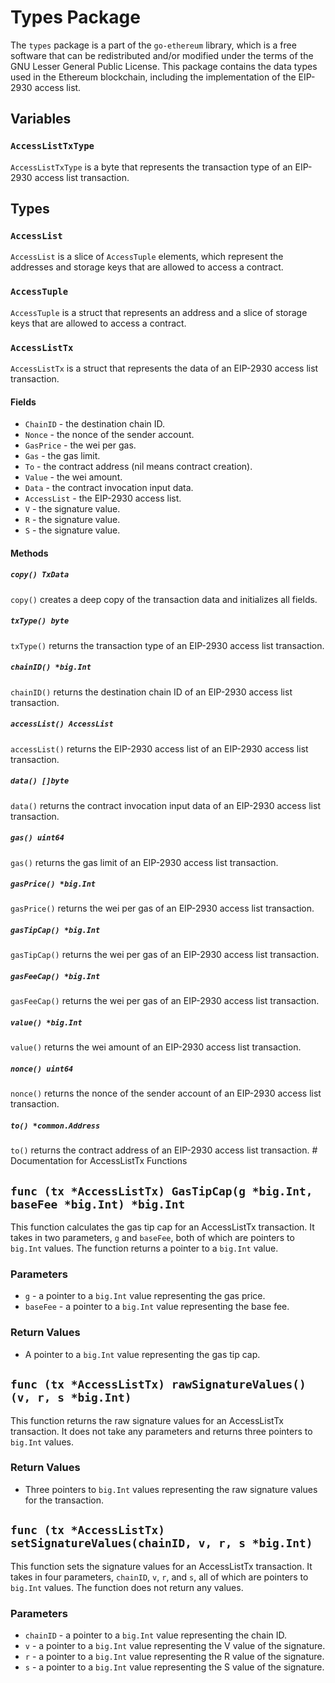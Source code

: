 # Types Package

The `types` package is a part of the `go-ethereum` library, which is a free software that can be redistributed and/or modified under the terms of the GNU Lesser General Public License. This package contains the data types used in the Ethereum blockchain, including the implementation of the EIP-2930 access list.

## Variables

### `AccessListTxType`

`AccessListTxType` is a byte that represents the transaction type of an EIP-2930 access list transaction.

## Types

### `AccessList`

`AccessList` is a slice of `AccessTuple` elements, which represent the addresses and storage keys that are allowed to access a contract.

### `AccessTuple`

`AccessTuple` is a struct that represents an address and a slice of storage keys that are allowed to access a contract.

### `AccessListTx`

`AccessListTx` is a struct that represents the data of an EIP-2930 access list transaction.

#### Fields

- `ChainID` - the destination chain ID.
- `Nonce` - the nonce of the sender account.
- `GasPrice` - the wei per gas.
- `Gas` - the gas limit.
- `To` - the contract address (nil means contract creation).
- `Value` - the wei amount.
- `Data` - the contract invocation input data.
- `AccessList` - the EIP-2930 access list.
- `V` - the signature value.
- `R` - the signature value.
- `S` - the signature value.

#### Methods

##### `copy() TxData`

`copy()` creates a deep copy of the transaction data and initializes all fields.

##### `txType() byte`

`txType()` returns the transaction type of an EIP-2930 access list transaction.

##### `chainID() *big.Int`

`chainID()` returns the destination chain ID of an EIP-2930 access list transaction.

##### `accessList() AccessList`

`accessList()` returns the EIP-2930 access list of an EIP-2930 access list transaction.

##### `data() []byte`

`data()` returns the contract invocation input data of an EIP-2930 access list transaction.

##### `gas() uint64`

`gas()` returns the gas limit of an EIP-2930 access list transaction.

##### `gasPrice() *big.Int`

`gasPrice()` returns the wei per gas of an EIP-2930 access list transaction.

##### `gasTipCap() *big.Int`

`gasTipCap()` returns the wei per gas of an EIP-2930 access list transaction.

##### `gasFeeCap() *big.Int`

`gasFeeCap()` returns the wei per gas of an EIP-2930 access list transaction.

##### `value() *big.Int`

`value()` returns the wei amount of an EIP-2930 access list transaction.

##### `nonce() uint64`

`nonce()` returns the nonce of the sender account of an EIP-2930 access list transaction.

##### `to() *common.Address`

`to()` returns the contract address of an EIP-2930 access list transaction. # Documentation for AccessListTx Functions

## `func (tx *AccessListTx) GasTipCap(g *big.Int, baseFee *big.Int) *big.Int`

This function calculates the gas tip cap for an AccessListTx transaction. It takes in two parameters, `g` and `baseFee`, both of which are pointers to `big.Int` values. The function returns a pointer to a `big.Int` value.

### Parameters

- `g` - a pointer to a `big.Int` value representing the gas price.
- `baseFee` - a pointer to a `big.Int` value representing the base fee.

### Return Values

- A pointer to a `big.Int` value representing the gas tip cap.

## `func (tx *AccessListTx) rawSignatureValues() (v, r, s *big.Int)`

This function returns the raw signature values for an AccessListTx transaction. It does not take any parameters and returns three pointers to `big.Int` values.

### Return Values

- Three pointers to `big.Int` values representing the raw signature values for the transaction.

## `func (tx *AccessListTx) setSignatureValues(chainID, v, r, s *big.Int)`

This function sets the signature values for an AccessListTx transaction. It takes in four parameters, `chainID`, `v`, `r`, and `s`, all of which are pointers to `big.Int` values. The function does not return any values.

### Parameters

- `chainID` - a pointer to a `big.Int` value representing the chain ID.
- `v` - a pointer to a `big.Int` value representing the V value of the signature.
- `r` - a pointer to a `big.Int` value representing the R value of the signature.
- `s` - a pointer to a `big.Int` value representing the S value of the signature.